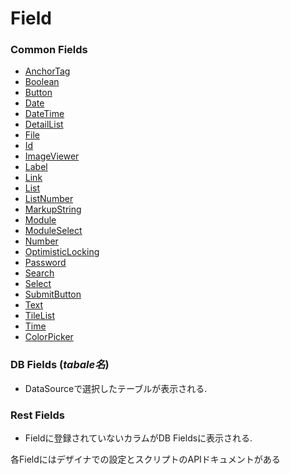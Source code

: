 # Field

### Common Fields
- [AnchorTag](fields/customfields/AnchorTag.md)
- [Boolean](fields/customfields/Boolean.md)
- [Button](fields/customfields/Button.md)
- [Date](fields/customfields/Date.md)
- [DateTime](fields/customfields/DateTime.md)
- [DetailList](fields/customfields/DetailList.md)
- [File](fields/customfields/File.md)
- [Id](fields/customfields/Id.md)
- [ImageViewer](fields/customfields/ImageViewer.md)
- [Label](fields/customfields/Label.md)
- [Link](fields/customfields/Link.md)
- [List](fields/customfields/List.md)
- [ListNumber](fields/customfields/ListNumber.md)
- [MarkupString](fields/customfields/MarkupString.md)
- [Module](fields/customfields/Module.md)
- [ModuleSelect](fields/customfields/ModuleSelect.md)
- [Number](fields/customfields/Number.md)
- [OptimisticLocking](fields/customfields/OptimisticLocking.md)
- [Password](fields/customfields/Password.md)
- [Search](fields/customfields/Search.md)
- [Select](fields/customfields/Select.md)
- [SubmitButton](fields/customfields/SubmitButton.md)
- [Text](fields/customfields/Text.md)
- [TileList](fields/customfields/TileList.md)
- [Time](fields/customfields/Time.md)
- [ColorPicker](fields/customfields/ColorPicker.md)

### DB Fields (_tabale名_)
- DataSourceで選択したテーブルが表示される.

### Rest Fields
- Fieldに登録されていないカラムがDB Fieldsに表示される.

各Fieldにはデザイナでの設定とスクリプトのAPIドキュメントがある

